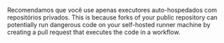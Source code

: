 Recomendamos que você use apenas executores auto-hospedados com repositórios privados. This is because forks of your public repository can potentially run dangerous code on your self-hosted runner machine by creating a pull request that executes the code in a workflow.